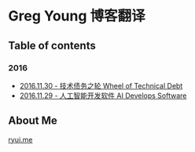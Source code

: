 # Greg Young 博客翻译

## Table of contents

### 2016

+ [2016.11.30 - 技术债务之轮 Wheel of Technical Debt](articles/2016/20161130_-_Wheel_of_Technical_Debt.md)
+ [2016.11.29 - 人工智能开发软件 AI Develops Software](articles/2016/20161129_-_AI_Develops_Software.md)

## About Me

[ryui.me](http://ryui.me)